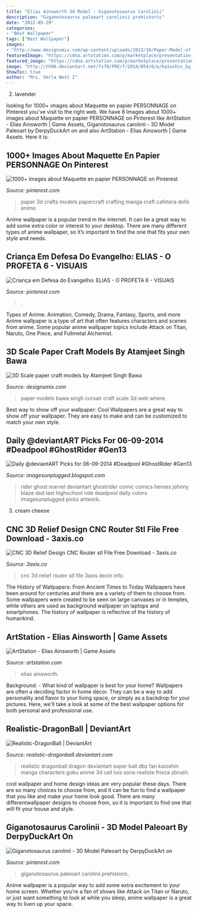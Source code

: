 ```yaml
---
title: "Elias Ainsworth 3d Model - Giganotosaurus Carolinii"
description: "Giganotosaurus paleoart carolinii prehistoric"
date: "2022-05-29"
categories:
- "Best Wallpaper"
tags: ["Best Wallpaper"]
images:
- "http://www.designsmix.com/wp-content/uploads/2013/10/Paper-Model-of-aiplane-F-4F-Corsair.jpg"
featuredImage: "https://cdna.artstation.com/p/marketplace/presentation_assets/000/061/296/large/file.png?1545410660"
featured_image: "https://cdna.artstation.com/p/marketplace/presentation_assets/000/061/296/large/file.png?1545410660"
image: "http://th06.deviantart.net/fs70/PRE/f/2014/054/6/e/kaioshin_by_luis_soria_by_deviantart0284-d77pbuv.png"
ShowToc: true
author: "Mrs. Verla West I"
---
```



2. lavender 

	

		
looking for 1000+ images about Maquette en papier PERSONNAGE on Pinterest you've visit to the right web. We have 8 Images about 1000+ images about Maquette en papier PERSONNAGE on Pinterest like ArtStation - Elias Ainsworth | Game Assets, Giganotosaurus carolinii - 3D Model Paleoart by DerpyDuckArt on and also ArtStation - Elias Ainsworth | Game Assets. Here it is:
		
    
## 1000+ Images About Maquette En Papier PERSONNAGE On Pinterest

<img loading=lazy src="https://s-media-cache-ak0.pinimg.com/736x/03/74/bc/0374bcb0bcd9a7df8295a53565778703.jpg" onerror="this.onerror=null;this.src='https://tse2.mm.bing.net/th?id=OIP.1JHIUTASvuT9s8btyhogeQAAAA&amp;pid=15.1';" alt="1000+ images about Maquette en papier PERSONNAGE on Pinterest">

_Source: pinterest.com_

>paper 3d crafts models papercraft crafting manga craft cafetera dolls anime. 

	

Anime wallpaper is a popular trend in the internet. It can be a great way to add some extra color or interest to your desktop. There are many different types of anime wallpaper, so it’s important to find the one that fits your own style and needs.

    
## Criança Em Defesa Do Evangelho: ELIAS - O PROFETA 6 - VISUAIS

<img loading=lazy src="https://i.pinimg.com/736x/bf/23/75/bf2375ade0d94356bebfb4f3d2465d5d.jpg" onerror="this.onerror=null;this.src='https://tse4.mm.bing.net/th?id=OIP.YJWxIl7o2VOxuGgBtkPwrAHaEv&amp;pid=15.1';" alt="Criança em Defesa do Evangelho: ELIAS - O PROFETA 6 - VISUAIS">

_Source: pinterest.com_

>. 

	

Types of Anime: Animation, Comedy, Drama, Fantasy, Sports, and more
Anime wallpaper is a type of art that often features characters and scenes from anime. Some popular anime wallpaper topics include Attack on Titan, Naruto, One Piece, and Fullmetal Alchemist.

    
## 3D Scale Paper Craft Models By Atamjeet Singh Bawa

<img loading=lazy src="http://www.designsmix.com/wp-content/uploads/2013/10/Paper-Model-of-aiplane-F-4F-Corsair.jpg" onerror="this.onerror=null;this.src='https://tse3.mm.bing.net/th?id=OIP.qBypBmKGwuAKU3M0v931mAHaFj&amp;pid=15.1';" alt="3D Scale paper craft models by Atamjeet Singh Bawa">

_Source: designsmix.com_

>paper models bawa singh corsair craft scale 3d web where. 

	

Best way to show off your wallpaper:
Cool Wallpapers are a great way to show off your wallpaper. They are easy to make and can be customized to match your own style.

    
## Daily @deviantART Picks For 06-09-2014 #Deadpool #GhostRider #Gen13

<img loading=lazy src="http://fc03.deviantart.net/fs71/f/2014/160/1/f/ghostrider_by_deffectx-d7lncad.jpg" onerror="this.onerror=null;this.src='https://tse2.mm.bing.net/th?id=OIP.Rv_8aonWFgUILz4DBYoWJgHaLP&amp;pid=15.1';" alt="Daily @deviantART Picks for 06-09-2014 #Deadpool #GhostRider #Gen13">

_Source: imagesunplugged.blogspot.com_

>rider ghost marvel deviantart ghostrider comic comics heroes johnny blaze dxd last highschool ride deadpool daily colors imagesunplugged picks artwork. 

	

3. cream cheese 

    
## CNC 3D Relief Design CNC Router Stl File Free Download - 3axis.co

<img loading=lazy src="https://3axis.co/user-images/yon0r0p7.PNG" onerror="this.onerror=null;this.src='https://tse4.mm.bing.net/th?id=OIP.EUNLzK-NK1JGACu8Enk0hAHaEd&amp;pid=15.1';" alt="CNC 3D Relief Design CNC Router stl File Free Download - 3axis.co">

_Source: 3axis.co_

>cnc 3d relief router stl file 3axis dezin info. 

	

The History of Wallpapers: From Ancient Times to Today
Wallpapers have been around for centuries and there are a variety of them to choose from. Some wallpapers were created to be seen on large canvases or in temples, while others are used as background wallpaper on laptops and smartphones. The history of wallpaper is reflective of the history of humankind.

    
## ArtStation - Elias Ainsworth | Game Assets

<img loading=lazy src="https://cdna.artstation.com/p/marketplace/presentation_assets/000/061/296/large/file.png?1545410660" onerror="this.onerror=null;this.src='https://tse2.mm.bing.net/th?id=OIP.5HlmDaZgVbasQUUgQZKQZQHaEK&amp;pid=15.1';" alt="ArtStation - Elias Ainsworth | Game Assets">

_Source: artstation.com_

>elias ainsworth. 

	

Background: - What kind of wallpaper is best for your home?
Wallpapers are often a deciding factor in home décor. They can be a way to add personality and flavor to your living space, or simply as a backdrop for your pictures. Here, we'll take a look at some of the best wallpaper options for both personal and professional use.

    
## Realistic-DragonBall | DeviantArt

<img loading=lazy src="http://th06.deviantart.net/fs70/PRE/f/2014/054/6/e/kaioshin_by_luis_soria_by_deviantart0284-d77pbuv.png" onerror="this.onerror=null;this.src='https://tse4.mm.bing.net/th?id=OIP.X7yueH-iHNEibBDuiQsC4AHaKk&amp;pid=15.1';" alt="Realistic-DragonBall | DeviantArt">

_Source: realistic-dragonball.deviantart.com_

>realistic dragonball dragon deviantart super ball dbz fan kaioshin manga characters goku anime 3d cell luis soria realiste frieza zbrush. 

	

cool wallpaper and home design ideas are very popular these days. There are so many choices to choose from, and it can be fun to find a wallpaper that you like and make your home look good. There are many differentwallpaper designs to choose from, so it is important to find one that will fit your house and style.

    
## Giganotosaurus Carolinii - 3D Model Paleoart By DerpyDuckArt On

<img loading=lazy src="https://i.pinimg.com/originals/a9/83/4b/a9834ba1591f0c42469c6082639a153b.jpg" onerror="this.onerror=null;this.src='https://tse4.mm.bing.net/th?id=OIP.OTzutWzHWB7t2VUA5NQI9AHaEK&amp;pid=15.1';" alt="Giganotosaurus carolinii - 3D Model Paleoart by DerpyDuckArt on">

_Source: pinterest.com_

>giganotosaurus paleoart carolinii prehistoric. 

	

Anime wallpaper is a popular way to add some extra excitement to your home screen. Whether you’re a fan of shows like Attack on Titan or Naruto, or just want something to look at while you sleep, anime wallpaper is a great way to liven up your space.

